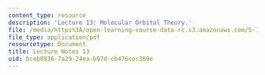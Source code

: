 ```yaml
---
content_type: resource
description: 'Lecture 13: Molecular Orbital Theory.'
file: /media/https%3A/open-learning-course-data-rc.s3.amazonaws.com/5-111sc-principles-of-chemical-science-fall-2014/bceb89367a2924eab97dcb476cec369e_MIT5_111F14_Lec13.pdf
file_type: application/pdf
resourcetype: Document
title: Lecture Notes 13
uid: bceb8936-7a29-24ea-b97d-cb476cec369e
---
```

